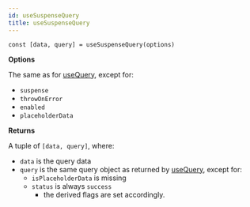 ```yaml
---
id: useSuspenseQuery
title: useSuspenseQuery
---
```


```tsx
const [data, query] = useSuspenseQuery(options)
```

**Options**

The same as for [useQuery](../reference/useQuery), except for:
- `suspense`
- `throwOnError`
- `enabled`
- `placeholderData`

**Returns**

A tuple of `[data, query]`, where:
- `data` is the query data
- `query` is the same query object as returned by [useQuery](../reference/useQuery), except for:
  - `isPlaceholderData` is missing
  - `status` is always `success`
    - the derived flags are set accordingly.
